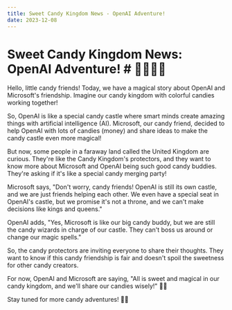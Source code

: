 ```yaml
---
title: Sweet Candy Kingdom News - OpenAI Adventure!
date: 2023-12-08
---
```

# Sweet Candy Kingdom News: OpenAI Adventure! # 🌈✨🍭🏰

Hello, little candy friends! Today, we have a magical story about OpenAI and Microsoft's friendship. Imagine our candy kingdom with colorful candies working together!

So, OpenAI is like a special candy castle where smart minds create amazing things with artificial intelligence (AI). Microsoft, our candy friend, decided to help OpenAI with lots of candies (money) and share ideas to make the candy castle even more magical!

But now, some people in a faraway land called the United Kingdom are curious. They're like the Candy Kingdom's protectors, and they want to know more about Microsoft and OpenAI being such good candy buddies. They're asking if it's like a special candy merging party!

Microsoft says, "Don't worry, candy friends! OpenAI is still its own castle, and we are just friends helping each other. We even have a special seat in OpenAI's castle, but we promise it's not a throne, and we can't make decisions like kings and queens."

OpenAI adds, "Yes, Microsoft is like our big candy buddy, but we are still the candy wizards in charge of our castle. They can't boss us around or change our magic spells."

So, the candy protectors are inviting everyone to share their thoughts. They want to know if this candy friendship is fair and doesn't spoil the sweetness for other candy creators.

For now, OpenAI and Microsoft are saying, "All is sweet and magical in our candy kingdom, and we'll share our candies wisely!" 🚀🍬

Stay tuned for more candy adventures! 🌟🎉